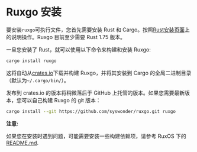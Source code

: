 # Ruxgo 安装

要安装`ruxgo`可执行文件，您首先需要安装 Rust 和 Cargo。按照[Rust安装页面](https://www.rust-lang.org/tools/install)上的说明操作。Ruxgo 目前至少需要 Rust 1.75 版本。

一旦您安装了 Rust，就可以使用以下命令来构建和安装 Ruxgo:

```sh
cargo install ruxgo
```

这将自动从[crates.io](https://crates.io/)下载并构建 Ruxgo，并将其安装到 Cargo 的全局二进制目录（默认为`~/.cargo/bin/`）。

发布到 crates.io 的版本将稍微落后于 GitHub 上托管的版本。如果您需要最新版本，您可以自己构建 Ruxgo 的 git 版本：

```sh
cargo install --git https://github.com/syswonder/ruxgo.git ruxgo
```

**注意:**

如果您在安装时遇到问题，可能需要安装一些构建依赖项，请参考 RuxOS 下的 [README.md](https://github.com/syswonder/ruxos?tab=readme-ov-file#install-build-dependencies).